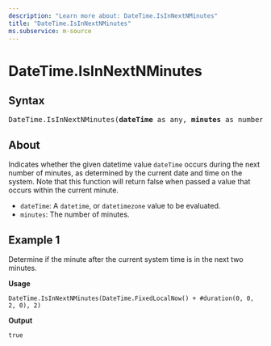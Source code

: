 ```yaml
---
description: "Learn more about: DateTime.IsInNextNMinutes"
title: "DateTime.IsInNextNMinutes"
ms.subservice: m-source
---
```

# DateTime.IsInNextNMinutes

## Syntax

<pre>
DateTime.IsInNextNMinutes(<b>dateTime</b> as any, <b>minutes</b> as number) as nullable logical
</pre>

## About

Indicates whether the given datetime value `dateTime` occurs during the next number of minutes, as determined by the current date and time on the system. Note that this function will return false when passed a value that occurs within the current minute.

* `dateTime`: A `datetime`, or `datetimezone` value to be evaluated.
* `minutes`: The number of minutes.

## Example 1

Determine if the minute after the current system time is in the next two minutes.

**Usage**

```powerquery-m
DateTime.IsInNextNMinutes(DateTime.FixedLocalNow() + #duration(0, 0, 2, 0), 2)
```

**Output**

`true`

